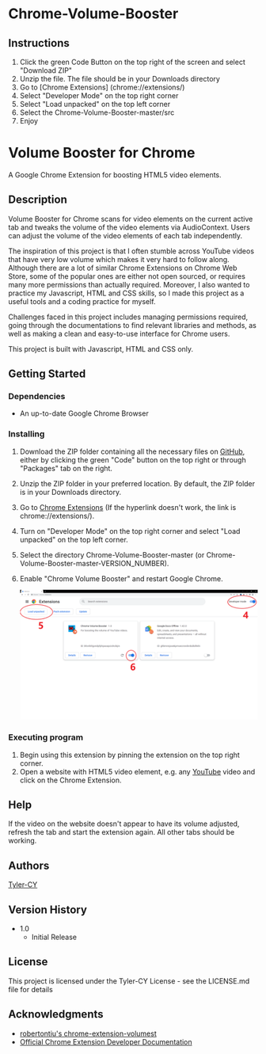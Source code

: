 # Chrome-Volume-Booster

## Instructions
1. Click the green Code Button on the top right of the screen and select "Download ZIP"
2. Unzip the file. The file should be in your Downloads directory
3. Go to [Chrome Extensions] (chrome://extensions/)
4. Select "Developer Mode" on the top right corner
5. Select "Load unpacked" on the top left corner
6. Select the Chrome-Volume-Booster-master/src
7. Enjoy

# Volume Booster for Chrome

A Google Chrome Extension for boosting HTML5 video elements.

## Description

Volume Booster for Chrome scans for video elements on the current active tab and tweaks the volume of the
video elements via AudioContext. Users can adjust the volume of the video elements of each tab independently.

The inspiration of this project is that I often stumble across YouTube videos that have very low volume which makes it very hard to follow along.
Although there are a lot of similar Chrome Extensions on Chrome Web Store, some of the popular ones are either not open sourced, or requires many more permissions 
than actually required. Moreover, I also wanted to practice my Javascript, HTML and CSS skills, so I made this project as a useful tools and a coding practice for myself.

Challenges faced in this project includes managing permissions required, going through the documentations to find relevant libraries and methods, as well as making a clean and easy-to-use interface for Chrome users.

This project is built with Javascript, HTML and CSS only. 

## Getting Started

### Dependencies

* An up-to-date Google Chrome Browser

### Installing

1. Download the ZIP folder containing all the necessary files on [GitHub](https://github.com/Tyler-CY/Chrome-Volume-Booster), either by clicking the green "Code" button on the top right or through "Packages" tab on the right.
2. Unzip the ZIP folder in your preferred location. By default, the ZIP folder is in your Downloads directory.
3. Go to [Chrome Extensions](chrome://extensions/) (If the hyperlink doesn't work, the link is chrome://extensions/).
4. Turn on "Developer Mode" on the top right corner and select "Load unpacked" on the top left corner.
5. Select the directory Chrome-Volume-Booster-master (or Chrome-Volume-Booster-master-VERSION_NUMBER).
6. Enable "Chrome Volume Booster" and restart Google Chrome.

   ![Screenshot showing steps 4 to 6](setup_screenshot.png)

### Executing program

1. Begin using this extension by pinning the extension on the top right corner.
2. Open a website with HTML5 video element, e.g. any [YouTube](https://www.youtube.com) video and click on the Chrome Extension.

## Help

If the video on the website doesn't appear to have its volume adjusted, refresh the tab and start the extension again. All other tabs should be working.
## Authors

[Tyler-CY](https://github.com/Tyler-CY)

## Version History

* 1.0
    * Initial Release

## 

## License

This project is licensed under the Tyler-CY License - see the LICENSE.md file for details

## Acknowledgments

* [robertontiu's chrome-extension-volumest](https://github.com/robertontiu/chrome-extension-volumest)
* [Official Chrome Extension Developer Documentation](https://developer.chrome.com/docs/extensions/mv3/)